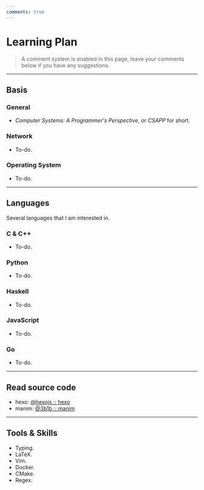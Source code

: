 ```yaml
---
comments: true
---
```


# Learning Plan

> A comment system is enabled in this page, leave your comments below if you have any suggestions.

---

## Basis

### General

 - *Computer Systems: A Programmer's Perspective*, or *CSAPP* for short.

### Network

 - To-do.

### Operating System

 - To-do.

---

## Languages

Several languages that I am interested in.

### C & C++

 - To-do.

### Python

 - To-do.

### Haskell

 - To-do.
  
### JavaScript

 - To-do.

### Go

 - To-do.

---

## Read source code

 - hexo: [@hexojs :: hexo](https://github.com/hexojs/hexo)
 - manim: [@3b1b :: manim](https://github.com/3b1b/manim)

---

## Tools & Skills

 - Typing.
 - LaTeX.
 - Vim.
 - Docker.
 - CMake.
 - Regex.
